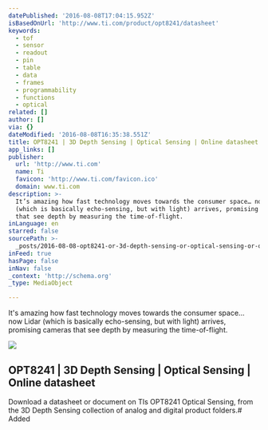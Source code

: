 ```yaml
---
datePublished: '2016-08-08T17:04:15.952Z'
isBasedOnUrl: 'http://www.ti.com/product/opt8241/datasheet'
keywords:
  - tof
  - sensor
  - readout
  - pin
  - table
  - data
  - frames
  - programmability
  - functions
  - optical
related: []
author: []
via: {}
dateModified: '2016-08-08T16:35:38.551Z'
title: OPT8241 | 3D Depth Sensing | Optical Sensing | Online datasheet
app_links: []
publisher:
  url: 'http://www.ti.com'
  name: Ti
  favicon: 'http://www.ti.com/favicon.ico'
  domain: www.ti.com
description: >-
  It’s amazing how fast technology moves towards the consumer space… now Lidar
  (which is basically echo-sensing, but with light) arrives, promising cameras
  that see depth by measuring the time-of-flight.
inLanguage: en
starred: false
sourcePath: >-
  _posts/2016-08-08-opt8241-or-3d-depth-sensing-or-optical-sensing-or-online-datash.md
inFeed: true
hasPage: false
inNav: false
_context: 'http://schema.org'
_type: MediaObject

---
```

It's amazing how fast technology moves towards the consumer space... now Lidar (which is basically echo-sensing, but with light) arrives, promising cameras that see depth by measuring the time-of-flight.

<article style=""><img src="https://s3-us-west-2.amazonaws.com/the-grid-img/p/945dcf2641e9cc8135d0b6ac56c8350c99c845f9.gif" /><h1>OPT8241 | 3D Depth Sensing | Optical Sensing | Online datasheet</h1><p>Download a datasheet or document on TIs OPT8241 Optical Sensing, from the 3D Depth Sensing collection of analog and digital product folders.# Added</p></article>